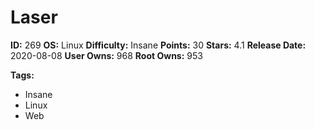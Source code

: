 # Laser

**ID:** 269
**OS:** Linux
**Difficulty:** Insane
**Points:** 30
**Stars:** 4.1
**Release Date:** 2020-08-08
**User Owns:** 968
**Root Owns:** 953

**Tags:**
- Insane
- Linux
- Web


